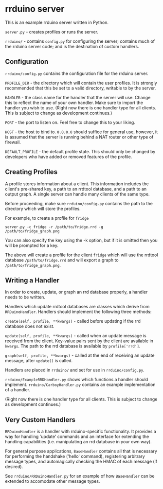 rrduino server
==============

This is an example rrduino server written in Python.

`server.py` - creates profiles or runs the server.

`rrduino/` - contains `config.py` for configuring the server; contains much of the rrduino server code; and is the destination of custom handlers.

Configuration
-------------

`rrduino/config.py` contains the configuration file for the rrduino server. 

`PROFILE_DIR` - the directory which will contain the user profiles. It is strongly recommended that this be set to a valid directory, writable to by the server.

`HANDLER` - the class name for the handler that the server will use. Change this to reflect the name of your own handler. Make sure to import the handler you wish to use. (Right now there is one handler type for all clients. This is subject to change as development continues.)

`PORT` - the port to listen on. Feel free to change this to your liking.

`HOST` - the host to bind to. `0.0.0.0` should suffice for general use, however, it is assumed that the server is running behind a NAT router or other type of firewall.

`DEFAULT_PROFILE` - the default profile state. This should only be changed by developers who have added or removed features of the profile.

Creating Profiles
-----------------

A profile stores information about a client. This information includes the client's pre-shared key, a path to an rrdtool database, and a path to an output graph. A single server can handle many clients of the same type.

Before proceeding, make sure `rrduino/config.py` contains the path to the directory which will store the profiles.

For example, to create a profile for `fridge`

`server.py -c fridge -r /path/to/fridge.rrd -g /path/to/fridge_graph.png`

You can also specify the key using the -k option, but if it is omitted then you will be prompted for a key.

The above will create a profile for the client `fridge` which will use the rrdtool database `/path/to/fridge.rrd` and will export a graph to `/path/to/fridge_graph.png`.

Writing a Handler
-----------------

In order to create, update, or graph an rrd database properly, a handler needs to be written.

Handlers which update rrdtool databases are classes which derive from `RRDuinoHandler`. Handlers should implement the following three methods:

`create(self, profile, **kwargs)` - called before updating if the rrd database does not exist.

`update(self, profile, **kwargs)` - called when an update message is received from the client. Key-value pairs sent by the client are available in `kwargs`. The path to the rrd database is available by `profile['rrd']`.

`graph(self, profile, **kwargs)` - called at the end of receiving an update message, after `update()` is called.

Handlers are placed in `rrduino/` and set for use in `rrduino/config.py`.

`rrduino/ExampleRRDHandler.py` shows which functions a handler should implement. `rrduino/CarboyHandler.py` contains an example implementation of a handler.

(Right now there is one handler type for all clients. This is subject to change as development continues.)

Very Custom Handlers
--------------------

`RRDuinoHandler` is a handler with rrduino-specific functionality. It provides a way for handling 'update' commands and an interface for extending the handling capabilities (i.e. manipulating an rrd database in your own way).

For general purpose applications, `BaseHandler` contains all that is necessary for performing the handshake ('hello' command), registering arbitrary message types, and automagically checking the HMAC of each message (if desired).

See `rrduino/RRDuinoHandler.py` for an example of how `BaseHandler` can be extended to accomodate other message types.
